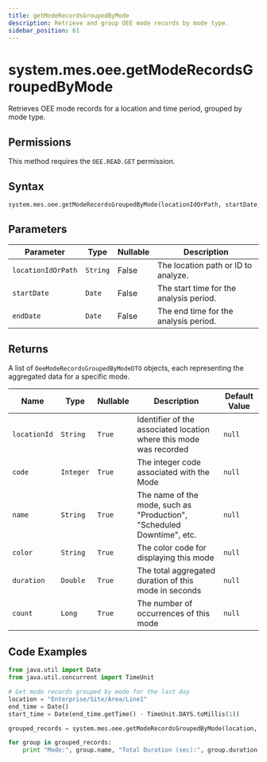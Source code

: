 ```yaml
---
title: getModeRecordsGroupedByMode
description: Retrieve and group OEE mode records by mode type.
sidebar_position: 61
---
```


# system.mes.oee.getModeRecordsGroupedByMode

Retrieves OEE mode records for a location and time period, grouped by mode type.

## Permissions

This method requires the `OEE.READ.GET` permission.

## Syntax

```python
system.mes.oee.getModeRecordsGroupedByMode(locationIdOrPath, startDate, endDate)
```

## Parameters

| Parameter          | Type     | Nullable | Description                             |
| ------------------ | -------- | -------- | --------------------------------------- |
| `locationIdOrPath` | `String` | False    | The location path or ID to analyze.     |
| `startDate`        | `Date`   | False    | The start time for the analysis period. |
| `endDate`          | `Date`   | False    | The end time for the analysis period.   |

## Returns

A list of `OeeModeRecordsGroupedByModeDTO` objects, each representing the aggregated data for a specific mode.

| Name         | Type      | Nullable | Description                                                            | Default Value |
| ------------ | --------- | -------- | ---------------------------------------------------------------------- | ------------- |
| `locationId` | `String`  | `True`   | Identifier of the associated location where this mode was recorded     | `null`        |
| `code`       | `Integer` | `True`   | The integer code associated with the Mode                              | `null`        |
| `name`       | `String`  | `True`   | The name of the mode, such as "Production", "Scheduled Downtime", etc. | `null`        |
| `color`      | `String`  | `True`   | The color code for displaying this mode                                | `null`        |
| `duration`   | `Double`  | `True`   | The total aggregated duration of this mode in seconds                  | `null`        |
| `count`      | `Long`    | `True`   | The number of occurrences of this mode                                 | `null`        |

## Code Examples

```python
from java.util import Date
from java.util.concurrent import TimeUnit

# Get mode records grouped by mode for the last day
location = "Enterprise/Site/Area/Line1"
end_time = Date()
start_time = Date(end_time.getTime() - TimeUnit.DAYS.toMillis(1))

grouped_records = system.mes.oee.getModeRecordsGroupedByMode(location, start_time, end_time)

for group in grouped_records:
    print "Mode:", group.name, "Total Duration (sec):", group.duration, "Count:", group.count
```
